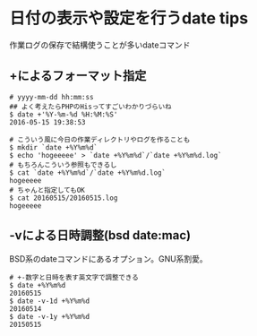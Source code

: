 # 日付の表示や設定を行うdate tips
作業ログの保存で結構使うことが多いdateコマンド

## +によるフォーマット指定
```
# yyyy-mm-dd hh:mm:ss
## よく考えたらPHPのHisってすごいわかりづらいね
$ date +'%Y-%m-%d %H:%M:%S'
2016-05-15 19:38:53

# こういう風に今日の作業ディレクトリやログを作ることも
$ mkdir `date +%Y%m%d`
$ echo 'hogeeeee' > `date +%Y%m%d`/`date +%Y%m%d.log`
# もちろんこういう参照もできるし
$ cat `date +%Y%m%d`/`date +%Y%m%d.log`
hogeeeee
# ちゃんと指定してもOK
$ cat 20160515/20160515.log
hogeeeee

```

## -vによる日時調整(bsd date:mac)
BSD系のdateコマンドにあるオプション。GNU系割愛。
```
# +-数字と日時を表す英文字で調整できる
$ date +%Y%m%d
20160515
$ date -v-1d +%Y%m%d
20160514
$ date -v-1y +%Y%m%d
20150515
```
